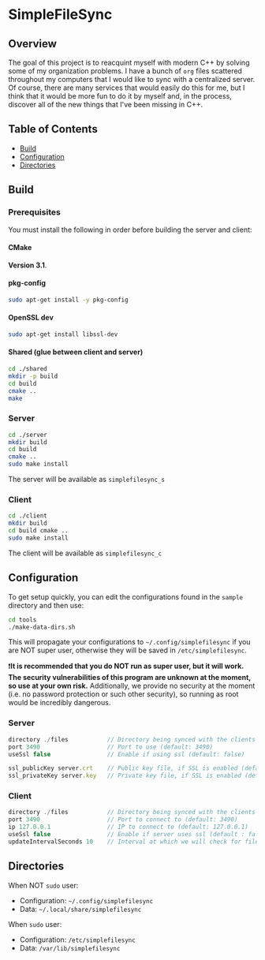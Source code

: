 # SimpleFileSync

## Overview
The goal of this project is to reacquint myself with modern C++ by solving some of my organization problems. I have a bunch of `org` files scattered throughout my computers that I would like to sync with a centralized server. Of course, there are many services that would easily do this for me, but I think that it would be more fun to do it by myself and, in the process, discover all of the new things that I've been missing in C++.

## Table of Contents
- [Build](#build)
- [Configuration](#configuration)
- [Directories](#directories)

## Build

### Prerequisites
You must install the following in order before building the server and client:

#### CMake
**Version 3.1**.

#### pkg-config
```sh
sudo apt-get install -y pkg-config
```

#### OpenSSL dev
```sh
sudo apt-get install libssl-dev
```

#### Shared (glue between client and server)
```sh
cd ./shared
mkdir -p build
cd build
cmake ..
make
```

### Server
```sh
cd ./server
mkdir build
cd build
cmake ..
sudo make install
```

The server will be available as `simplefilesync_s`

### Client
```sh
cd ./client
mkdir build
cd build cmake .. 
sudo make install
```

The client will be available as `simplefilesync_c`


## Configuration

To get setup quickly, you can edit the configurations found in the `sample` directory and then use:
```sh
cd tools
./make-data-dirs.sh
```

This will propagate your configurations to `~/.config/simplefilesync` if you are NOT super user, otherwise they will be saved in `/etc/simplefilesync`.

❗**It is recommended that you do NOT run as super user, but it will work. The security vulnerabilities of this program are unknown at the moment, so use at your own risk.** Additionally, we provide no security at the moment (i.e. no password protection or such other security), so running as root would be incredibly dangerous.

### Server
```js
directory ./files           // Directory being synced with the clients (default: ./files)
port 3490                   // Port to use (default: 3490)
useSsl false                // Enable if using ssl (default: false)

ssl_publicKey server.crt    // Public key file, if SSL is enabled (default: server.crt)
ssl_privateKey server.key   // Private key file, if SSL is enabled (default: server.key)
```

### Client
```js
directory ./files           // Directory being synced with the clients (default: ./files)
port 3490                   // Port to connect to (default: 3490)
ip 127.0.0.1                // IP to connect to (default: 127.0.0.1)
useSsl false                // Enable if server uses ssl (default : false)
updateIntervalSeconds 10    // Interval at which we will check for file changes (default: 10 seconds)
```

## Directories
When NOT `sudo` user:
- Configuration: `~/.config/simplefilesync`
- Data: `~/.local/share/simplefilesync`

When `sudo` user:
- Configuration: `/etc/simplefilesync`
- Data: `/var/lib/simplefilesync`
